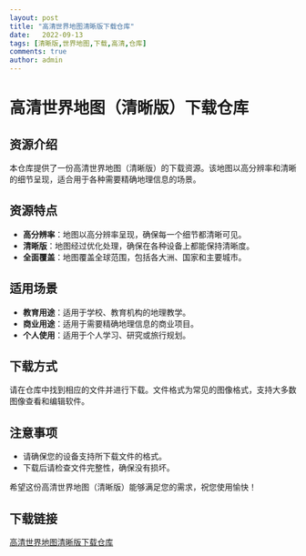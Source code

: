 ```yaml
---
layout: post
title: "高清世界地图清晰版下载仓库"
date:   2022-09-13
tags: [清晰版,世界地图,下载,高清,仓库]
comments: true
author: admin
---
```

# 高清世界地图（清晰版）下载仓库

## 资源介绍

本仓库提供了一份高清世界地图（清晰版）的下载资源。该地图以高分辨率和清晰的细节呈现，适合用于各种需要精确地理信息的场景。

## 资源特点

- **高分辨率**：地图以高分辨率呈现，确保每一个细节都清晰可见。
- **清晰版**：地图经过优化处理，确保在各种设备上都能保持清晰度。
- **全面覆盖**：地图覆盖全球范围，包括各大洲、国家和主要城市。

## 适用场景

- **教育用途**：适用于学校、教育机构的地理教学。
- **商业用途**：适用于需要精确地理信息的商业项目。
- **个人使用**：适用于个人学习、研究或旅行规划。

## 下载方式

请在仓库中找到相应的文件并进行下载。文件格式为常见的图像格式，支持大多数图像查看和编辑软件。

## 注意事项

- 请确保您的设备支持所下载文件的格式。
- 下载后请检查文件完整性，确保没有损坏。

希望这份高清世界地图（清晰版）能够满足您的需求，祝您使用愉快！

## 下载链接

[高清世界地图清晰版下载仓库](https://pan.quark.cn/s/75745cc1a750)